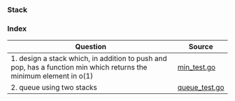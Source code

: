 ### Stack

### Index
| Question       | Source |
| -------- |   ------------- |
| 1. design a stack which, in addition to push and pop, has a function min which returns the minimum element in o(1) | [min_test.go](./min_test.go)  |
| 2. queue using two stacks | [queue_test.go](./queue_test.go)  |
